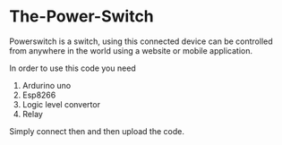 # The-Power-Switch

Powerswitch is a switch, using this connected device can be controlled from anywhere in the world using a website or mobile application.

In order to use this code you need
1. Ardurino uno
2. Esp8266
3. Logic level convertor
4. Relay

Simply connect then and then upload the code.
